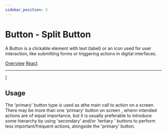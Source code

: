 ```yaml
---
sidebar_position: 3
---
```


# Button - Split Button 

A Button is a clickable element with text (label) or an icon used for user interaction, like submitting forms or triggering actions in digital interfaces. 

<a href='./index.md' class='view-option view-option-selected'> Overview</a>
<a href='./react.md' class='view-option'> React</a>
__________________________________________________________________________________

]

## Usage 

The 'primary' button type is used as athe main call to action on a screen. There may be more than one 'primary' button on screen , whenn intended actions are of equal importance, but it is usually preferable to introduce some hierarchy by using 'secondary' and/or 'tertiary ' buttons to perform less important/frequent actions, alongside the 'primary' button.